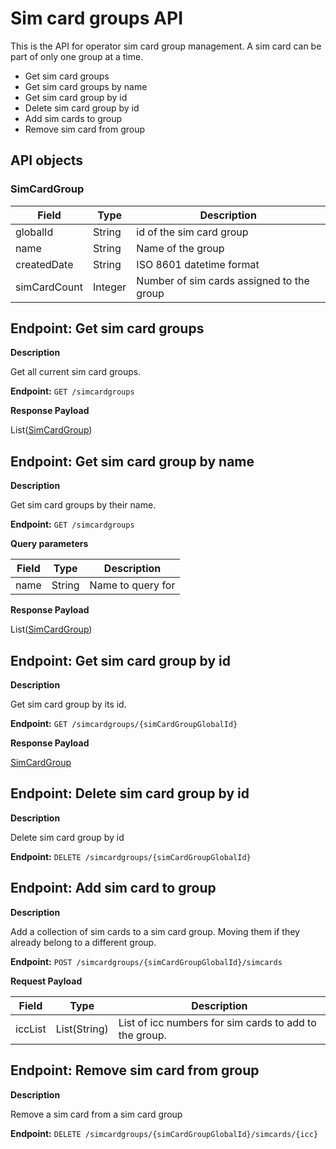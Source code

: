# Sim card groups API
This is the API for operator sim card group management.
A sim card can be part of only one group at a time.

* Get sim card groups
* Get sim card groups by name
* Get sim card group by id
* Delete sim card group by id
* Add sim cards to group
* Remove sim card from group

## API objects

### SimCardGroup
| Field        | Type    | Description                               |
|--------------|---------|-------------------------------------------|
| globalId     | String  | id of the sim card group                  |
| name         | String  | Name of the group                         |
| createdDate  | String  | ISO 8601 datetime format                  |
| simCardCount | Integer | Number of sim cards assigned to the group |

## Endpoint: Get sim card groups

**Description**

Get all current sim card groups.

**Endpoint:** `GET /simcardgroups`

**Response Payload**

List([SimCardGroup](/api/simcard-groups/#simcardgroup))

## Endpoint: Get sim card group by name

**Description**

Get sim card groups by their name.

**Endpoint:** `GET /simcardgroups`

**Query parameters**

| Field | Type   | Description       |
|-------|--------|-------------------|
| name  | String | Name to query for |

**Response Payload**

List([SimCardGroup](/api/simcard-groups/#simcardgroup))

## Endpoint: Get sim card group by id

**Description**

Get sim card group by its id.

**Endpoint:** `GET /simcardgroups/{simCardGroupGlobalId}`

**Response Payload**

[SimCardGroup](/api/simcard-groups/#simcardgroup)

## Endpoint: Delete sim card group by id

**Description**

Delete sim card group by id

**Endpoint:** `DELETE /simcardgroups/{simCardGroupGlobalId}`

## Endpoint: Add sim card to group

**Description**

Add a collection of sim cards to a sim card group. Moving them if they already belong to a different group.

**Endpoint:** `POST /simcardgroups/{simCardGroupGlobalId}/simcards`

**Request Payload**

| Field   | Type         | Description                                            |
|---------|--------------|--------------------------------------------------------|
| iccList | List(String) | List of icc numbers for sim cards to add to the group. |

## Endpoint: Remove sim card from group

**Description**

Remove a sim card from a sim card group

**Endpoint:** `DELETE /simcardgroups/{simCardGroupGlobalId}/simcards/{icc}`
